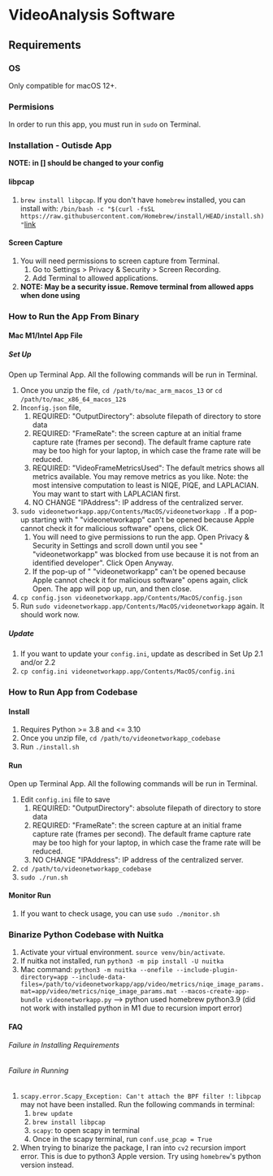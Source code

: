 # VideoAnalysis Software

## Requirements

### OS
Only compatible for macOS 12+.

### Permisions

In order to run this app, you must run in `sudo` on Terminal.
### Installation - Outisde App

**NOTE: in [] should be changed to your config**

#### libpcap
1. `brew install libpcap`. If you don't have `homebrew` installed, you can install with:
   `/bin/bash -c "$(curl -fsSL https://raw.githubusercontent.com/Homebrew/install/HEAD/install.sh)"`[link](https://brew.sh/)
#### Screen Capture 
1. You will need permissions to screen capture from Terminal. 
    1. Go to Settings > Privacy & Security > Screen Recording. 
    2. Add Terminal to allowed applications.
2. **NOTE: May be a security issue. Remove terminal from allowed apps when done using**


### How to Run the App From Binary

#### Mac M1/Intel App File

##### Set Up
Open up Terminal App. All the following commands will be run in Terminal.
1. Once you unzip the file, `cd /path/to/mac_arm_macos_13` or `cd /path/to/mac_x86_64_macos_12`s
2. In`config.json` file,
    1. REQUIRED: "OutputDirectory": absolute filepath of directory to store data
    2. REQUIRED: "FrameRate": the screen capture at an initial frame capture rate (frames per second). The default frame capture rate may be too high for your laptop, in which case the frame rate will be reduced.  
    3. REQUIRED: "VideoFrameMetricsUsed": The default metrics shows all metrics available. You may remove metrics as you like. Note: the most intensive computation to least is NIQE, PIQE, and LAPLACIAN. You may want to start with LAPLACIAN first.
    3. NO CHANGE "IPAddress": IP address of the centralized server. 
3. `sudo videonetworkapp.app/Contents/MacOS/videonetworkapp `. If a pop-up starting with " "videonetworkapp" can't be opened because Apple cannot check it for malicious software" opens, click OK. 
    1. You will need to give permissions to run the app. Open Privacy & Security in Settings and scroll down until you see " "videonetworkapp" was blocked from use because it is not from an identified developer". Click Open Anyway. 
    2. If the pop-up of " "videonetworkapp" can't be opened because Apple cannot check it for malicious software" opens again, click Open. The app will pop up, run, and then close. 
4. `cp config.json videonetworkapp.app/Contents/MacOS/config.json`
5. Run `sudo videonetworkapp.app/Contents/MacOS/videonetworkapp` again. It should work now. 

##### Update
1. If you want to update your `config.ini`, update as described in Set Up 2.1 and/or 2.2
2. `cp config.ini videonetworkapp.app/Contents/MacOS/config.ini`

### How to Run App from Codebase

#### Install

1. Requires Python >= 3.8 and <= 3.10
2. Once you unzip file, `cd /path/to/videonetworkapp_codebase`
3. Run `./install.sh`

#### Run
Open up Terminal App. All the following commands will be run in Terminal.
1. Edit `config.ini` file to save 
    1. REQUIRED: "OutputDirectory": absolute filepath of directory to store data
    2. REQUIRED: "FrameRate": the screen capture at an initial frame capture rate (frames per second). The default frame capture rate may be too high for your laptop, in which case the frame rate will be reduced.  
    3. NO CHANGE "IPAddress": IP address of the centralized server. 
2. `cd /path/to/videonetworkapp_codebase`
3. `sudo ./run.sh`

#### Monitor Run

1. If you want to check usage, you can use `sudo ./monitor.sh`

### Binarize Python Codebase with Nuitka

1. Activate your virtual environment. `source venv/bin/activate`.
2. If nuitka not installed, run `python3 -m pip install -U nuitka`
3. Mac command: `python3 -m nuitka --onefile --include-plugin-directory=app --include-data-files=/path/to/videonetworkapp/app/video/metrics/niqe_image_params.mat=app/video/metrics/niqe_image_params.mat --macos-create-app-bundle videonetworkapp.py` --> python used homebrew python3.9 (did not work with installed python in M1 due to recursion import error)

#### FAQ
###### Failure in Installing Requirements

###### Failure in Running
1. `scapy.error.Scapy_Exception: Can't attach the BPF filter !`: `libpcap` may not have been installed. Run the following commands in terminal:
    1. `brew update`
    2. `brew install libpcap`
    3. `scapy`: to open scapy in terminal
    4. Once in the scapy terminal, run `conf.use_pcap = True`
2. When trying to binarize the package, I ran into `cv2` recursion import error. This is due to python3 Apple version. Try using `homebrew`'s python version instead. 
<!-- 1. What if you run into `ERROR: fontconfig not found using pkg-config` when running `./configure --enable-libfreetype --enable-libfontconfig`? 
Make sure `fontconfig` and `pkg-config` is installed. You can install through `brew install fontconfig pkg-config` -->

